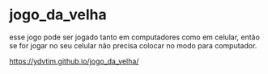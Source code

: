 # jogo_da_velha

esse jogo pode ser jogado tanto em computadores como em celular, então se for jogar no seu celular não precisa colocar no modo para computador.

https://ydvtim.github.io/jogo_da_velha/
